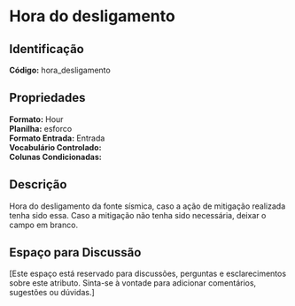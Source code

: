 # Hora do desligamento

## Identificação
**Código:** hora_desligamento

## Propriedades
**Formato:** Hour  
**Planilha:** esforco  
**Formato Entrada:** Entrada  
**Vocabulário Controlado:**   
**Colunas Condicionadas:**   

## Descrição
Hora do desligamento da fonte sísmica, caso a ação de mitigação realizada tenha sido essa. Caso a mitigação não tenha sido necessária, deixar o campo em branco.

## Espaço para Discussão
[Este espaço está reservado para discussões, perguntas e esclarecimentos sobre este atributo. Sinta-se à vontade para adicionar comentários, sugestões ou dúvidas.]

